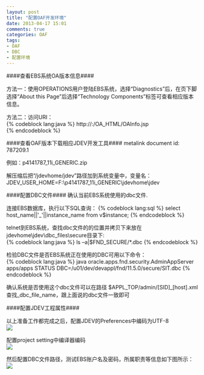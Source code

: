 ```yaml
---
layout: post
title: "配置OAF开发环境"
date: 2013-04-17 15:01
comments: true
categories: OAF
tags: 
- OAF
- DBC
- 配置环境
---
```

####查看EBS系统OA版本信息####
   
方法一：使用OPERATIONS用户登陆EBS系统，选择“Diagnostics”后，在页下脚选择“About this Page”后选择“Technology Components”标签可查看相应版本信息。

方法二：访问URI：    
{% codeblock lang:java %}
http://<HOST>:<PORT>/OA_HTML/OAInfo.jsp    
{% endcodeblock %}

####查看OAF版本下载相应JDEV开发工具####
metalink document id: 787209.1

例如：p4141787_11i_GENERIC.zip

解压缩后把“/jdevhome/jdev”路径加到系统变量中，变量名：      JDEV_USER_HOME=F:\p4141787_11i_GENERIC\jdevhome\jdev

####配置DBC文件####
确认当前EBS系统使用的dbc文件.

连接EBS数据库，执行以下SQL查询：
{% codeblock lang:sql %}
select host_name||'_'||instance_name from v$instance;
{% endcodeblock %}

telnet到EBS系统，查找dbc文件的的位置并拷贝下来放在jdevhome\jdev\dbc_files\secure目录下:    
{% codeblock lang:java %}
ls –a|$FND_SECURE/*.dbc
{% endcodeblock %}

检验DBC文件是否EBS系统正在使用的DBC可用以下命令：    
{% codeblock lang:java %}
java oracle.apps.fnd.security.AdminAppServer apps/apps STATUS DBC=/u01/dev/devappl/fnd/11.5.0/secure/SIT.dbc
{% endcodeblock %}

确认系统是否使用这个dbc文件可以在路径
$APPL_TOP/admin/[SID]_[host].xml
查找_dbc_file_name，跟上面说的dbc文件一致即可

####配置JDEV工程属性####

以上准备工作都完成之后，配置JDEV的Preferences中编码为UTF-8    
![](../../../wp-content/uploads/QQ截图20130417144216.jpg)    

配置project setting中编译器编码    
![](../../../wp-content/uploads/QQ截图20130417144309.jpg)

然后配置DBC文件路径，测试EBS账户名及密码，所属职责等信息如下图所示：    
![](../../../wp-content/uploads/QQ截图20130417144424.jpg)



